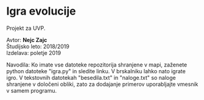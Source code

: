 # Igra evolucije
Projekt za UVP.

Avtor: **Nejc Zajc** \
Študijsko leto: 2018/2019 \
Izdelava: poletje 2019


Navodila:
Ko imate vse datoteke repozitorija shranjene v mapi, zaženete python datoteke "igra.py" in sledite linku. V brskalniku lahko nato igrate igro.
V tekstovnih datotekah "besedila.txt" in "naloge.txt" so naloge shranjene v določeni obliki, zato za dodajanje primerov uporabljajte vmesnik v samem programu.
